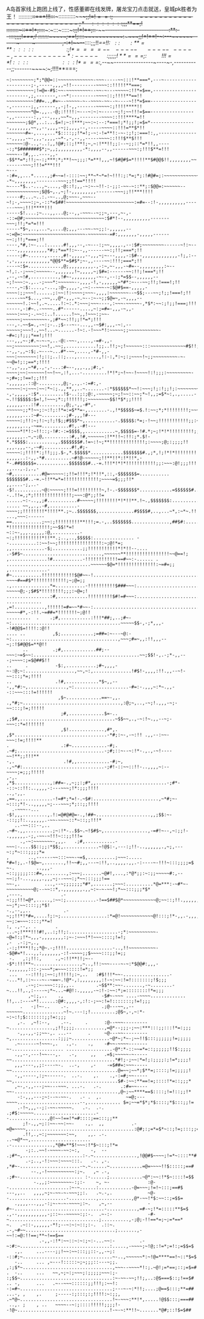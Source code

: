 A岛首家线上跑团上线了，性感董卿在线发牌，屠龙宝刀点击就送，皇城pk胜者为王！
:::::::::~~::==*!!!:::~~~:::::::::::~~~~~~~;;!=!$==:;~~~~~~~~~~~~~~~~~--------------------------~;*~~~~:::::::;;;**=$=;!
::::::::~~~::==!*;::::~~~:~:::~:::::~~~~~~~:;;!*!==;::~~~~-~~~~~~~~~~--------------------------:**:--~~~~::::;;;;!*===;!
:::::::~~~~~;==*!;::::~~~~~~~~~~~:~~~~~~~~~~;;!*!==!-~:~~---~~~~~~~~------~-----~-----------,-:*!~~--~~~~::::;;;!!*==$!!
:~~::~~~~~~:**=**:::::~~~~~~~~~~~~~~~~~~~~~~:;!*====--~~~-----~~~~~~-----~~-----~,-----------~*:-----~~~~~~:;;;;;!**===;
:~~~~~~~~~~!!!=*!::::~~~~~~~~~~~~~~~~~~~~~~:::!*===$:,--~~----------------~----~-,-----------;;-------~~~~:~;*!!!!**===;
~~~~~~~~~~:=;=!=:~~~~~~~~~~~~~~~~~~~~~---~::::!*====*,---~---------------------:-,--,,-----,~*~-------~~~~~~:*!!!!**===;
~:~~~~~~~~;*;*@@=::~~~~~~~~~~~~~-~~~-----~~:::!**===*,---~---------------------;-,-----,,,,~!!---------~~~~::!!!!!**===;
~~~~~~~~~~;!=@=-#$:~~-~~~~~~~~~--~~-~---~~~~~:!!*=$==,------------------------,;,-------,--~*:---------~~~~::;!!!!**==!!
~~~~~~~~~~!##=..,#=~--~~~~~-~--~~~~-~~--~----~!!*=$==------------------,-------;,,------,,-;!-,,-------~~~~~:;!!!!****!!
~~~~~~~~~*@=.,,..-@;:!!!!:~---~:~:~-----~;!;~~!!!=$==-----------------,,-------:,,---,,,,~~*~,,,--------~~~~::!!!****=!!
~~~~~~~;$@*,..:...$=!;~:!***;~~:~:--:*===!;*!;;!;=$=*-----------------,,,,,,,,~~,,--,,,,-~;;,,,,--,-----~~~~::!!!=**$*!!
~~~~~~~#=-,...,...*$::::;;!*=!;-~:-!=**!:-~-:;!;:===!:,,----------------,,,,,-~-,,,-,,,,-~*-,-,--,,-----~~~~::!!!$**$!!!
~~~~~~:@-..,-..:,,!@#;::;!**!;~,~:!**!!;;:--~;;::*=*!!,,-----:;*$#######$*;~,,;,,,,,,,,,-*:,,,,--,,------~~~:;!!!$**=!!!
~~~~--!#,,..----,,--$$**=*;!!;~-:;***:*;**!~~;;;:*=**!,,,~!$#@#$=*!!!!**$#@@$!!,,,,,,,,~~!-,,,,,,-,-------~~~;!!!=***!!!
~----:#=,,...*.....,;#~~=!-::::~~;**~*~*=!~!!!:;:*=;*;:!#@#=;:~~~~~~~~~~~~~:*##=:,,,,,--*~,,,,,,,,--------~~~;;!!==*!!!!
~----*$..-...,~....,-@::!;,,-~:~-~!!-:-;;:-~~-~::**;:$@@=:~~~~~~--~~~~~~~~~~~~;$@$~,.,~;!-,,,,,,,,,-------~~~;;!!***!!!!
-----#;...~..:.-~-..,@;~~~-,~~~--~!;-,~~~~:;~,-::*=$##!~~~~~~~~~~~~~~~~~~~~~~~~~:=#=--:!-,,,,,,,,,,-------~~~;!!!****!!!
-----$!....;~...,,...@;--,,-~~~--~;;~,---,~-,--::=@#;~~~~~~~~~~~~~~~~~~~~~~~~~~~~~:$#*!--,,,,,,,,,,-------~~~;!!;*=*=!!!
-----*$~,..,...~,....@;,,,---~~-~~;;:-,,,,,,--~:=@=:~~~~~~~~~~~~~~~~~~~~~~~-~~~~~~~-=#:,,,,,,,-,,,,,------~~:;!!;*===;!!
----,*#,:~-...:......#!,,,--,-~---:;~~,,,,.,--:$#;~~~~~~~~------~!:~------,,,,,,,,,,,*#;;*==*!:~--,,------~~:;!!;===*;!!
-----;#~......,.....,#!-,,,,,--,,,~;~---,,,,-:$#--,,,,,,,,,,,,,-!;,:---,-,,,,,,,,,,,,,*@@$**=$#$*;~-,,----~~:!!!;===*;!!
----~:$=............,@;,,,,,,,,,.,-:~,~-,,,-~#=--,,,,,,,,,:~--~!,:.-;~~~:~~~~~--,,,,,,,!~,,,,,~;$#=:------~~:!!;!===*;!!
,--,-~!#,..........,!#~-,,,,,,,,,-~--,--:;*=$$--,,,,,,--~;!~~~:~.,..-;~~~*:~~~~~~--,,,,-!,-,,,,,,~*#*:~---~~;!!;!===!;!!
----,~:$:....,-...,:@~,,,,-,-~:--~~~-~:$@#$==-,,,,,-~~~~:;;~~~!......;:~~:!:~~~~;~~~-,,,,:~~~~~~~--~$$;---~~;!;;!===!;!!
-----~~*$...,-~~,.,@*-,,,-~.~--:~-~;;$@=~,-~,,,,--~~~~~~!.:~~!,.~.....!:~:.*:~~~;~~~----,:~~~-~~~~~-,*$*:~~:;!;;!===;!!!
-----,-:#~..-~~~~..#*------....,~:;=#=-,,,-~,,-~~~~:~~~;-.~~::..!......!~~,,!~~~:;~~-~~~~~;~~~~~~~~~-,;#*~~:!!;;!*=*;!!!
---,-.~~$=.,-~:;-..;$---~--...,,-~$#:,,,-~:,--~~~~~;~~~!.,~~!...~......-!~:.-!~~~*!:~~~~~;;~~~~~~~~~~~-~#=:;!;;;*==!;!!!
---,,,~-;#.~-~-~,..-@:-~~-,....,-=#-,,-~~;~~~~~~~~~:~~!,.~~;,...........!;;..!!;~;!~~~~~~:::~~~~~~~~~~~~~#$!!;;;*==;!!!!
--,,-,,~:$;.~---~...#*-~~,....,-*#-,,-~~~:~~~~~~~:!;::;..::;...,........,!:-:,*:~;:;~~~~!~;;~~~~~~~~~-~-~~@=!;:;==*;!!!!
--,,-,,,~*#,.,-,-...:#~--,,,.,,;#:,-~~~~;~~:~~~~~~!~~!~~,:!,...-.........!*!*;~!~~-!~~~~!:!;;;:~~~~~~~~~-~;#=;;!==!;;!!!
-,,,,,,.::@-........,@;-,.,.-:=#:,-~~~~~:~;~~~:~~:*~:;.,,**,,..~.......-:*$$$$$$*~~!:~~~;!;:!;;!;:~~~~~~~~~!#!;!$=;;!!!!
-,-,,,,,-:$*.........!$-..:;:;@:,-~~~~~;~;!~~::~~;*~!,,;=$*~:,.,.....-~.!!$$$$$:$=!,!~~~;*:;!!!!!!;:~~~~~~~~$$!*$*;;!!!!
,,,,,,...:!#.........,@;,-,,-#*,-~~~~~~;;*!~~;:~:!;:!*=:=$**=-,.......-.,!*$$$$$~=$.!:~~;*;*!!!!!!!!;~~~~~~~~$==$;;;!!!!
,,,,,,...:~#~.........;#-,,,!#---~~~~~:;!!:~;!:~;!;!$;;#$$$*~,...........-.$$$$$:*=;-!~~;!!!!!!!!!!!;;:~~~~~~;#$*:;;!!!!
,,,,,,..,-~==..........#!,.-#!---~~~~~*!*!:~!!::;-!#:-:=$$$$,,...........~,$$$$$=-!#.*;~;!*!*!!!!!!!!!;;~~~~~~$#;:;;;!!!
,,,,,,..~,~;@,.........:#,,!#,~~~~~~:!**!!~:!!:;*.$!-*.*$$$$:..........,.$$$$$$$#.!=~:!~;**!!!!!!!!!!!!!;:~~~~;@;:;;;;!!
,,,.,,,--,-~#;..........#!,#;-~~~~~:;!!!!*:;!!;;;.$-,*.$$$$$*............$$$$$$$#.,;*,!;!*!*!!!!!!!!!!!!!;:~~~~$$:;;;!!!
,,,,,..:-,,-*#..........~#!@-~~~~~;!!**!!*:!*!!*,-*-.##$$$$$=............$$$$$$$#..-=.!!!*!*!*!!!!!!!!!!!;;:~~~:@!;;;!!!
,,...,.;,.,-~#,..........#@=~~~~~:;!!=!!!*;!*!!*,::,-$$$$$$$=........... $$$$$$$#..-=.~!!**=*=!!!!!!!!!!!!!;~~~~=$;;;!!*
,,....-;,..--$!..........~@:~~~~~;!!!=!!!!!!!!!~,!-.-$$$$$$$*............=$$$$$$#..--..!!=,;*;!!!!!!!!!!!!!!;~~~:@*;;!!=
......~:-..,,;#...........#~~~~~;!!!!!!!!*!*!!**.!~.,$$$$$$$:............:$$$$$$*..,,..!*,:~*-;!!!!!!!!!!!!!!;~~~=$;;!*=
..... ~~,,.,.-#,..........-~~~~;;!!!!!!!!*!!!!**.;~..$$$$$$$,.............#$$$$#,..,...~*,:~*~.!!!!!!!!!!!!!!;;~~:@!!!**
...,~~~:------==...........;~~:;!!!!!!!!!**!!!;=.-,..$$$$$$$..............,##$#:........*;~~*~-*!!!!!!!!!!!!!!!;~~$$!*=!
~::~-,,,.,,,,,:@,..........-~:;!!!!!!!!!!*!!**.;..,..,$$$$$:............... --..........::~~!~~;!!!!!!!!!!!!!!!!:~;@!*=;
,,............-$;...........;;!!!!!!!!!!!*!*!!--.... .-$#$~.............................,~~~~~~**!!!!!!!!!!!!!!!!~~@==!;
,..............!#...........-!!!!!!!!!!!!==#~~:-...... .  ...............................~~~~~~$@=*!!!!!!!!!!!!!!:~=#=;;
,..............-#~...........!!!!!!!!!!!!$@#~~-!.........................................:-~~~~#==#$*!!!!!!!!!!!!;~;@=;;
.,..............*=...........-!!!!!!!!!!$###~~~:.........................................-~~~~~@;-;$#$*!!!!!!!!;;;:~@=;!
................:#,...........!!!!!!!!!$#!=#~~~:.........................................~~~~~:#~,~;=$@#*!!!!!!!!!;:=#!!
.............   ,=!...........,!!!!!!=#=~~*#~~-:........................................-~~~~~#*,-:!!.~=##=*!!!!!!!~;@!!
.........  .    .;#,...........:!!!*##;,..;#~-~:........................................~~~~~$$-,-;*,,,--!#@@$=!!!!::@!!
.... ..          ,$;............;=##=:~---~@:-~:.......................................,~~~;#=~,,:!!,,,--~;:!$#@@$=**@!!
      ..         .;#,............##;--~~~:~=$~~:.......................................~~;$$!-,.-;*-,,---;~~~~:;=$@##$!!
..     .          -$:,...........;#~,,,,-~-:@;~:..................,~~,~:,..............!#$!-,,,,:!!.,,--~!-~~:::;*=;!!!!
..                .!#,............*$~,,---,,*#:~,..............,~:....................-#=:-.,,,~:*~.,,--::~~~:::!=!!!!!!
                   ,$~.............==~-,,. .,*#;~....................................,:@;~,..,-~;!.,,,-~;-~~:::;!=;!!!!!
                    ;#,.............$=-..    ,;$#,...................................~$$~~,.,-~:!~.,,--~;-~~~::*=!!!!!!!
                    ,$!.............,#*,.      ,$*..................................-*#;:~-,-~:!! .,,--:~~-~~~:!=;!!!!**
.                   .:#~.............-#;.      .~#;................................-;#;::~--~:!*-.,.,-~!----~~!**;;!!!**
-,.                  .!#,,............-#;~,   .,~*#:..............................-;#!-::~~::!!-..,,,,~:--~~~~;=;;;!!!!!
,-,.                  ,*$.............,:##=-.,~;;:;#*,,..........................-;#*--::~::!!:..,,,,-:---~~~;!*:;;;!!!!
..,-,,.                ,==.,............-!=#*;*=!-.~$#:........................,~*#;~-~:::;*!-..,,,,,~;---~~~;*;::;;!!!!
  .-~~~--...            -$!,,,.........,.!:=@#@#@=-.,!##~....................,,;$$:~--::;;!:..,,,,,.-~~-~~~~::*~::;;!!!*
   ..-~~:::--,..        .~#~.,,..........;~:!*-..$$~.~!$#$~,................,-=#!~--,~:;;!- .,,,,,,.-;,-~~-~!!!~::;;!!!=
     .,-~:~~~~~~~-,,,.   .;#,...........-~~~:-....$$::;;:*$$;,.............~!@$:-,---:;!!-..,,,,,,.,~;,---~:;*~:::;;;;*=
,       ..,------~~:::~~~-~=$,..........;~~~:..... *#=!;,.-!$@=~,.......,!!~~#;,,---~:!!,..,,,,.,,.-:----~-!!!~:::;;;;=$
~-.        ..,,,-~::;;;;;:::#=,........,:~~~;.......~@#!,...,:*@*;;:~:;;~~~~~#:,--~~:;!-...,,,,.,,,~;--~~~:;*~~:::;;;!==
~~-,.         ...,--~;;;;;;;*#*,.......;~~~:..........*@=***:-~#*~-~~~~~~~~~~@;--~~::*,.,,,,,,,.,,~:~-~-~~!;*~~:::;;;*$*
,----.              .-~:;;!!!=@*,.....,:~~:;...........-!==$##$@*~~~~~~~~~~~~@;~~::;!!.,,,,,,,,,,,:;,~~-~~;*;~~::::;;*$!
-.,--,,..            .-~;;!!*!*#=,....!;:~;.................:*=@!~~~~~~~~~~~~@!:::;!*-,,.-,,,,,,,-:;,:-~~;:=~~~::::;**=!
:, .,--,. .       . ...~;!***!!!#!,..:;!!;:..................-;*:~~~~~~~~~~-~@=!:;!*~,,,-,,,,,,,,:;~-:~~~!*!~~~::::;!=!;
,-  .-:;~,.,        .-:;!***!!;;*@~.-;!!!!.................-..,!!~~~~~~~~~~--$@#=*!...,,:,,,,,,,-:!-~~~~;;$~~~~:::;;!=;;
 -.   ,:;!!:,     .,~:!!**!!;~---$*:!!!**~.................,~..,!!:~~~----~-~:*$@@#:,,,--,,,,,,,:::-;~~~*;=~~~:::::!=*;;
 ...   --:!!!;:~~:;!!!!!;:~,..   :#$!!!*~~-.................--...*!,::~---~--~==~.!@*-,:,,,,,,,,:!-~:~~:!=!:::::::;!$;;;
       .-~;:~-~~~::;;,,..        .~$$**:~~-.......,-~........-~...!!,.,:----~;*~...~#@!:.,,,,,-~:!-:~~:*;=::::::::!*=;;;
        ,~:;,..    .,              -$#~-~~~ ....-~~~~............. !!,..:---~*!......:@#:,,,,-,:!:-;~~:!=!:::::::;!=!;;;
     .   -;!~-..    .-.            .;@---~~,,--~~~~~~...............~!~.---:;!.........;@$~,-,~:*-~:~:!;$:::::::;;!=:;;;
    ,-.  ,~!:--,    .--.     .      :@--~~~---------~................,;!!;;;;...........,=@*--;;;-;~~:***:::;;:::!*=:;;;
    -,,.,,-;;~~-,. ...--      .     ~@---~~---------~,.................:;;;~..............~@*~;*~-;~~!!$:::;;;;;;!=;;;;;
   .~------~!~~~-,.   .,-.    .,    -#~~-~~~~-------~-................... .................-@*:*-::~~=*=::;;;;;;!!$:;;;;
   .,,--,---!~~---,.   .-,     ,,   .=$;~~~~~-~-----~~......................................*#!;-;~~:*=!;:;;;;:;!=*;;;;!
   ,,,----,,;:----~-.  ..-,    ,-    -=$##=:~~~-----~~.......................................@=~~;~~*;$**=;::::;!=;;;;;!
   -,,-----,:;~------.  ..-.    ,.    .,-:=#;~~-----~~,......................................$#-:~~:**==!=;::::!*=::;;;*
   ,~-,-,,---;~~---~~~. ...-.   .-.       .:#=~~----~~-......................................,@~;~~****==$::::;!=!::;;!*
    -:-,,,---;~:--~-~~-.   .- .  ,.         ~=@;---~~~~.......................--,............ $=;~~=*$*;*$::::;*$:::;;!=
    .-!~,,,--;:-~~-~~~~~.   .-.  .-.         .;#$:~~~~~.......................--..............,@!~~!==!*=#::::;==:::;;**
      ;!-.,,~;::~~-~~:~~-    .,.  ,,          .-=@=~~~~,.......................................:@#;:;=*=$*~::;!=;:::;;=*
      .!!,.,~:;~~~~~~~:~~,    ,,. .-.          ..~=@*~~,...................... .-...............,*@#=**$!~~~:!*$~:::;!*=
       -;:..~~!-~~~~-~~:~:,    -,  --             .;#*~,......................:-.~................,!@@#$~~~~;!=*~::::**#
       .-;..,-!:~~~:~~~~:::.   .-. ,-.             ,*#~-......................-~.~......~............=@=~~~~!!$:::::;==#
         --.,-!~~~~~~~~~~:;~.   ,~ .-,             .;#~-....................... :-......;............~@*:~~:!*$~::::!=$$
          -.,,;:~~~~~~~~-:;:-    ~, ~-              :@--......................:~-~......:............-@=~~~;!=!~:::;==#$
---,,..   ,,,,~;~-~~-~-~~~;;:.   .~.-,.             ~@--.....................-..........,............,@*-~~!*$:~~::;=$$=
   .,,,,...,,,-:;~-~-~-~~~~;:~.   ,~,--             -#~-.................................-...........,=#-~;!*=:::::**$=$
.,--,,,,,,,,,,,-;::~--~~~~~:;:-.  .~-:-             -#-~.................................;..........,-;@;-!!==*=;~;=*==*
~.   .~::-,,,,,,-*!;--~:~:~::;:-.  .::~.         .-,~#~~.................................;.......,-~~!:=@:!!==;**~!==$==
            .-,,-:!*:~~::~:~:;~:-...~~:-         .-~:#:~.................................:.....,-~~~~;~!@;:!=*;=!:;=$$=$
   .,.     ...----;;!~~:~~:::;;::-,,-~;:          -::#;~.................................~-..,~~~~~~*:~!@=****==!~::*$=$
   -..     ... ,~---!:::::~;~;;;::---~;;.         ,:;$*~.................................,~~~--~~~~*!:;.~@!;=*==;::;=$=#
.  -..     ...   ~~,~;~:;~~~;:;;;;;~~~:;-          :;$$~..................................:~-~~-~~;!!;,..:@$===$::;!==$#
.. -,      ...   .~--~~~::::::;;!!!;:~~!:          -:=#~..................................;---~-~:*!!;....;@==$:::;**=##
...-, ,    ,.     ;-----:;:::;:;!!!!:~:;;,         .~*@~..................................!~-~~~:**!*,.....!@$$:::;===##
 ..,. ;    , ..   ~~~~--~:;::::!!!!!;;;;!-          -!@~..................................!-~-~:**!!~.......*@#;::!$=$##
 
